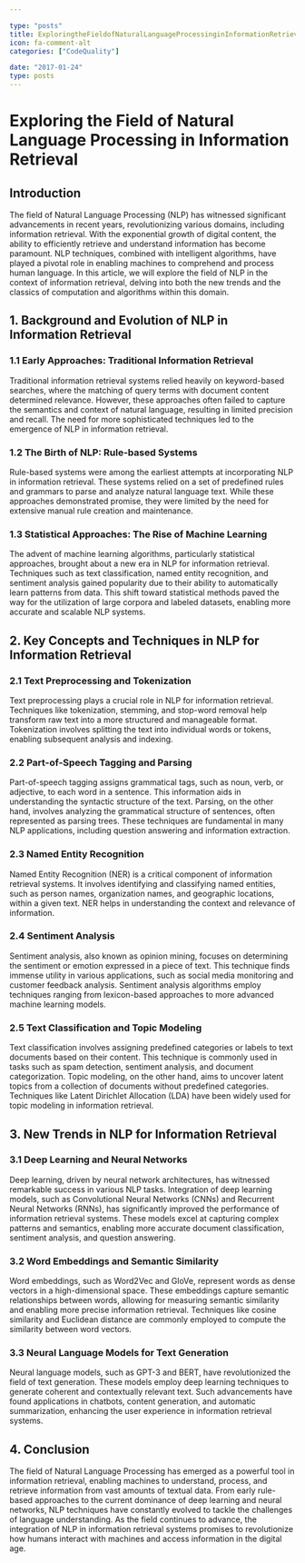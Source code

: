 ```yaml
---

type: "posts"
title: ExploringtheFieldofNaturalLanguageProcessinginInformationRetrieval
icon: fa-comment-alt
categories: ["CodeQuality"]

date: "2017-01-24"
type: posts
---
```





# Exploring the Field of Natural Language Processing in Information Retrieval

## Introduction

The field of Natural Language Processing (NLP) has witnessed significant advancements in recent years, revolutionizing various domains, including information retrieval. With the exponential growth of digital content, the ability to efficiently retrieve and understand information has become paramount. NLP techniques, combined with intelligent algorithms, have played a pivotal role in enabling machines to comprehend and process human language. In this article, we will explore the field of NLP in the context of information retrieval, delving into both the new trends and the classics of computation and algorithms within this domain.

## 1. Background and Evolution of NLP in Information Retrieval

### 1.1 Early Approaches: Traditional Information Retrieval

Traditional information retrieval systems relied heavily on keyword-based searches, where the matching of query terms with document content determined relevance. However, these approaches often failed to capture the semantics and context of natural language, resulting in limited precision and recall. The need for more sophisticated techniques led to the emergence of NLP in information retrieval.

### 1.2 The Birth of NLP: Rule-based Systems

Rule-based systems were among the earliest attempts at incorporating NLP in information retrieval. These systems relied on a set of predefined rules and grammars to parse and analyze natural language text. While these approaches demonstrated promise, they were limited by the need for extensive manual rule creation and maintenance.

### 1.3 Statistical Approaches: The Rise of Machine Learning

The advent of machine learning algorithms, particularly statistical approaches, brought about a new era in NLP for information retrieval. Techniques such as text classification, named entity recognition, and sentiment analysis gained popularity due to their ability to automatically learn patterns from data. This shift toward statistical methods paved the way for the utilization of large corpora and labeled datasets, enabling more accurate and scalable NLP systems.

## 2. Key Concepts and Techniques in NLP for Information Retrieval

### 2.1 Text Preprocessing and Tokenization

Text preprocessing plays a crucial role in NLP for information retrieval. Techniques like tokenization, stemming, and stop-word removal help transform raw text into a more structured and manageable format. Tokenization involves splitting the text into individual words or tokens, enabling subsequent analysis and indexing.

### 2.2 Part-of-Speech Tagging and Parsing

Part-of-speech tagging assigns grammatical tags, such as noun, verb, or adjective, to each word in a sentence. This information aids in understanding the syntactic structure of the text. Parsing, on the other hand, involves analyzing the grammatical structure of sentences, often represented as parsing trees. These techniques are fundamental in many NLP applications, including question answering and information extraction.

### 2.3 Named Entity Recognition

Named Entity Recognition (NER) is a critical component of information retrieval systems. It involves identifying and classifying named entities, such as person names, organization names, and geographic locations, within a given text. NER helps in understanding the context and relevance of information.

### 2.4 Sentiment Analysis

Sentiment analysis, also known as opinion mining, focuses on determining the sentiment or emotion expressed in a piece of text. This technique finds immense utility in various applications, such as social media monitoring and customer feedback analysis. Sentiment analysis algorithms employ techniques ranging from lexicon-based approaches to more advanced machine learning models.

### 2.5 Text Classification and Topic Modeling

Text classification involves assigning predefined categories or labels to text documents based on their content. This technique is commonly used in tasks such as spam detection, sentiment analysis, and document categorization. Topic modeling, on the other hand, aims to uncover latent topics from a collection of documents without predefined categories. Techniques like Latent Dirichlet Allocation (LDA) have been widely used for topic modeling in information retrieval.

## 3. New Trends in NLP for Information Retrieval

### 3.1 Deep Learning and Neural Networks

Deep learning, driven by neural network architectures, has witnessed remarkable success in various NLP tasks. Integration of deep learning models, such as Convolutional Neural Networks (CNNs) and Recurrent Neural Networks (RNNs), has significantly improved the performance of information retrieval systems. These models excel at capturing complex patterns and semantics, enabling more accurate document classification, sentiment analysis, and question answering.

### 3.2 Word Embeddings and Semantic Similarity

Word embeddings, such as Word2Vec and GloVe, represent words as dense vectors in a high-dimensional space. These embeddings capture semantic relationships between words, allowing for measuring semantic similarity and enabling more precise information retrieval. Techniques like cosine similarity and Euclidean distance are commonly employed to compute the similarity between word vectors.

### 3.3 Neural Language Models for Text Generation

Neural language models, such as GPT-3 and BERT, have revolutionized the field of text generation. These models employ deep learning techniques to generate coherent and contextually relevant text. Such advancements have found applications in chatbots, content generation, and automatic summarization, enhancing the user experience in information retrieval systems.

## 4. Conclusion

The field of Natural Language Processing has emerged as a powerful tool in information retrieval, enabling machines to understand, process, and retrieve information from vast amounts of textual data. From early rule-based approaches to the current dominance of deep learning and neural networks, NLP techniques have constantly evolved to tackle the challenges of language understanding. As the field continues to advance, the integration of NLP in information retrieval systems promises to revolutionize how humans interact with machines and access information in the digital age.